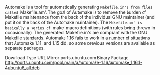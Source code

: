 Automake is a tool for automatically generating `Makefile.in's from
files called `Makefile.am'.
The goal of Automake is to remove the burden of Makefile maintenance
from the back of the individual GNU maintainer (and put it on the back
of the Automake maintainer).
The `Makefile.am' is basically a series of `make' macro definitions
(with rules being thrown in occasionally).  The generated
`Makefile.in's are compliant with the GNU Makefile standards.
Automake 1.16 fails to work in a number of situations that Automake
1.11, and 1.15 did, so some previous versions are available as separate
packages.


Download
Type	URL
Mirror	ports.ubuntu.com
Binary Package	http://ports.ubuntu.com/pool/main/a/automake-1.16/automake_1.16.1-4ubuntu6_all.deb
